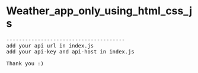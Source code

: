 # Weather_app_only_using_html_css_js
<pre>
--------------------------------------
add your api url in index.js
add your api-key and api-host in index.js

Thank you :)
</pre>
